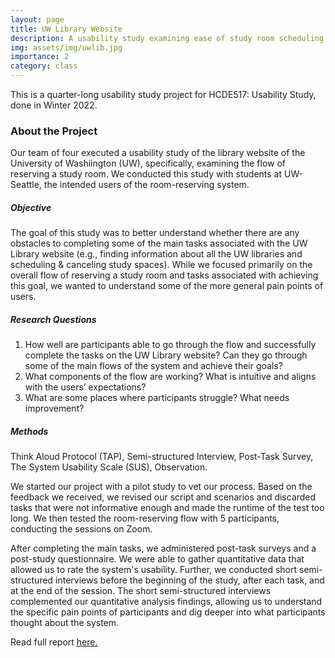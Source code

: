 ```yaml
---
layout: page
title: UW Library Website
description: A usability study examining ease of study room scheduling
img: assets/img/uwlib.jpg
importance: 2
category: class
---
```


This is a quarter-long usability study project for HCDE517: Usability Study, done in Winter 2022.

<h3>About the Project</h3>
Our team of four executed a usability study of the library website of the University of Washiington (UW), specifically, examining the flow of reserving a study room. We conducted this study with students at UW-Seattle, the intended users of the room-reserving system. 

<h5>Objective</h5>
The goal of this study was to better understand whether there are any obstacles to completing some of the main tasks associated with the UW Library website (e.g., finding information about all the UW libraries and scheduling & canceling study spaces). While we focused primarily on the overall flow of reserving a study room and tasks associated with achieving this goal, we wanted to understand some of the more general pain points of users.

<h5>Research Questions</h5>
<ol>
    <li>How well are participants able to go through the flow and successfully complete the tasks on the UW Library website? Can they go through some of the main flows of the system and achieve their goals?</li>
    <li>What components of the flow are working? What is intuitive and aligns with the users’ expectations?</li>
    <li>What are some places where participants struggle? What needs improvement?</li>
</ol>

<h5>Methods</h5>
Think Aloud Protocol (TAP), Semi-structured Interview, Post-Task Survey, The System Usability Scale (SUS), Observation.

We started our project with a pilot study to vet our process. Based on the feedback we received, we revised our script and scenarios and discarded tasks that were not informative enough and made the runtime of the test too long. We then tested the room-reserving flow with 5 participants, conducting the sessions on Zoom.

After completing the main tasks, we administered post-task surveys and a post-study questionnaire. We were able to gather quantitative data that allowed us to rate the system's usability. Further, we conducted short semi-structured interviews before the beginning of the study, after each task, and at the end of the session. The short semi-structured interviews complemented our quantitative analysis findings, allowing us to understand the specific pain points of participants and dig deeper into what participants thought about the system.

Read full report <a href="https://gkenderova.github.io/assets/pdf/HCDE517_Final_Report.pdf" target="_blank">here.</a>
